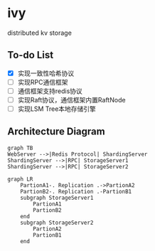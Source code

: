 # ivy
distributed kv storage

## To-do List
- [x] 实现一致性哈希协议
- [ ] 实现RPC通信框架
- [ ] 通信框架支持redis协议
- [ ] 实现Raft协议，通信框架内置RaftNode
- [ ] 实现LSM Tree本地存储引擎

## Architecture Diagram
```
graph TB
WebServer -->|Redis Protocol| ShardingServer
ShardingServer -->|RPC| StorageServer1
ShardingServer -->|RPC| StorageServer2
```
```
graph LR
    PartionA1-. Replication .->PartionA2
    PartionB2-. Replication .-PartionB1
    subgraph StorageServer1
        PartionA1
        PartionB2
    end
    subgraph StorageServer2
        PartionA2
        PartionB1
    end

```
